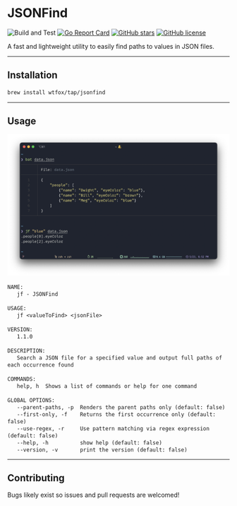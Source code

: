# JSONFind

![Build and Test](https://github.com/WTFox/jsonfind/workflows/Build%20and%20Test/badge.svg?branch=master&event=push)
[![Go Report Card](https://goreportcard.com/badge/github.com/wtfox/jsonfind)](https://goreportcard.com/report/github.com/wtfox/jsonfind)
[![GitHub stars](https://img.shields.io/github/stars/wtfox/jsonfind)](https://github.com/wtfox/jsonfind/stargazers)
[![GitHub license](https://img.shields.io/github/license/wtfox/jsonfind)](https://github.com/wtfox/jsonfind/blob/master/LICENSE)

A fast and lightweight utility to easily find paths to values in JSON files.

---

## Installation

```sh
brew install wtfox/tap/jsonfind
```

---

## Usage

![usage](./assets/usage.png)

```text
NAME:
   jf - JSONFind

USAGE:
   jf <valueToFind> <jsonFile>

VERSION:
   1.1.0

DESCRIPTION:
   Search a JSON file for a specified value and output full paths of each occurrence found

COMMANDS:
   help, h  Shows a list of commands or help for one command

GLOBAL OPTIONS:
   --parent-paths, -p  Renders the parent paths only (default: false)
   --first-only, -f    Returns the first occurrence only (default: false)
   --use-regex, -r     Use pattern matching via regex expression (default: false)
   --help, -h          show help (default: false)
   --version, -v       print the version (default: false)

```

---

## Contributing

Bugs likely exist so issues and pull requests are welcomed!
